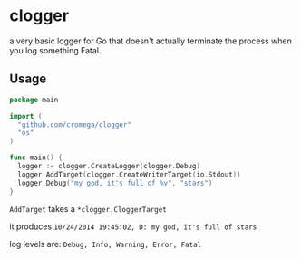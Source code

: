 clogger
=======

a very basic logger for Go that doesn't actually terminate the process when you log something Fatal.

## Usage

```go
package main

import (
  "github.com/cromega/clogger"
  "os"
)

func main() {
  logger := clogger.CreateLogger(clogger.Debug)
  logger.AddTarget(clogger.CreateWriterTarget(io.Stdout))
  logger.Debug("my god, it's full of %v", "stars")
}
```
`AddTarget` takes a `*clogger.CloggerTarget`

it produces `10/24/2014 19:45:02, D: my god, it's full of stars`

log levels are: `Debug, Info, Warning, Error, Fatal`
